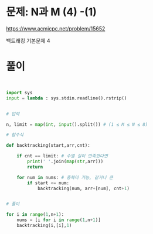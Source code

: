 # 문제: N과 M (4) -(1)
https://www.acmicpc.net/problem/15652

백트래킹 기본문제 4

# 풀이
``` python


import sys
input = lambda : sys.stdin.readline().rstrip()


# 입력

n, limit = map(int, input().split()) # (1 ≤ M ≤ N ≤ 8)

# 함수식

def backtracking(start,arr,cnt):

    if cnt == limit: # 수열 길이 만족한다면
        print(' '.join(map(str,arr)))
        return

    for num in nums: # 중복이 가능, 같거나 큰
        if start <= num:
            backtracking(num, arr+[num], cnt+1)


# 풀이

for i in range(1,n+1):
    nums = [i for i in range(1,n+1)]
    backtracking(i,[i],1)


```
